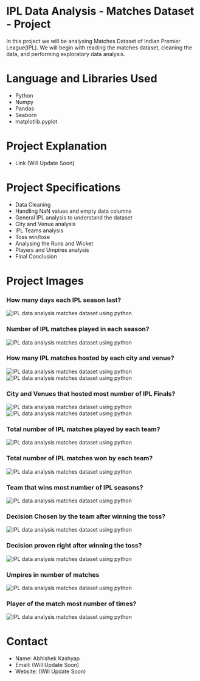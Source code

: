 # IPL Data Analysis - Matches Dataset - Project
In this project we will be analysing Matches Dataset of Indian Premier League(IPL). We will begin with reading the matches dataset, cleaning the data, and performing exploratory data analysis.

# Language and Libraries Used
- Python
- Numpy
- Pandas
- Seaborn
- matplotlib.pyplot

# Project Explanation
- Link (Will Update Soon)

# Project Specifications
- Data Cleaning
- Handling NaN values and empty data columns
- General IPL analysis to understand the dataset
- City and Venue analysis
- IPL Teams analysis
- Toss win/lose
- Analysing the Runs and Wicket
- Players and Umpires analysis
- Final Conclusion

# Project Images

### How many days each IPL season last?
<img src="https://1.bp.blogspot.com/-yjNLuefLzxc/YLIRelps1pI/AAAAAAAAEMw/4T24IAF2GlIvTPqHMsiVxRTawsGcUfnwgCLcBGAsYHQ/w640-h294/Number%2Bof%2BDays%2Beach%2Bseason%2Blasts.png" alt="IPL data analysis matches dataset using python">

### Number of IPL matches played in each season?
<img src="https://1.bp.blogspot.com/-NB7nyqNra5I/YLIRfg3G4nI/AAAAAAAAEM8/XbvayI2j1sEUb5nM8fEqAw0XtkI3KPlPACLcBGAsYHQ/w640-h288/Number%2Bof%2BMatches%2Bplayed%2Bin%2Beach%2Bseason.png" alt="IPL data analysis matches dataset using python">

### How many IPL matches hosted by each city and venue?
<img src="https://1.bp.blogspot.com/-TB_TWZffSyw/YLIRezOzxnI/AAAAAAAAEM4/NnV8s0epzFgPsCRLIdnv6k_MiXQz-4iLQCLcBGAsYHQ/w640-h278/Number%2Bof%2BMatches%2Bplayed%2Bin%2Beach%2Bcity.png" alt="IPL data analysis matches dataset using python">

<img src="https://1.bp.blogspot.com/-FDaBd3jkysI/YLIReIi-V4I/AAAAAAAAEMs/BEHGf4-22vU3-sKifnmZXyUGSrH_Ua1GgCLcBGAsYHQ/w640-h366/Most%2Bnumber%2Bof%2Bmatches%2Bplayed%2Bin%2Bvenue.png" alt="IPL data analysis matches dataset using python">

### City and Venues that hosted most number of IPL Finals?
<img src="https://1.bp.blogspot.com/---jdeXQyfus/YLIRgVX6WcI/AAAAAAAAENI/EIxYbrWQjXIyo3TrZxGoZqxMzsZiT4EdwCLcBGAsYHQ/w640-h448/Venue%2Bfinals%2Bmatches.png" alt="IPL data analysis matches dataset using python">

<img src="https://1.bp.blogspot.com/-U3rPJ69qUPw/YLIRcpxPIoI/AAAAAAAAEMY/KbPpA7tnS6Yvj34ZsRhNmyEs4YJQAWbiwCLcBGAsYHQ/w640-h558/City%2Bfinals%2Bmatches.png" alt="IPL data analysis matches dataset using python">

### Total number of IPL matches played by each team?
<img src="https://1.bp.blogspot.com/-UudNj1rJ6m8/YLIRewGxaGI/AAAAAAAAEM0/HyDx0dNjltYQVG5fsRclV_hYdcoLVxXJQCLcBGAsYHQ/w640-h238/Number%2Bof%2BIPL%2Bmatches%2Bplayed%2Bby%2Beach%2Bteam.png" alt="IPL data analysis matches dataset using python">

### Total number of IPL matches won by each team?
<img src="https://1.bp.blogspot.com/-dzjW1zCfmLo/YLIRd_YvxgI/AAAAAAAAEMk/j6hP9GhuMloT3Cjb3mJSKnGoTJSBDx9CACLcBGAsYHQ/w640-h346/Matches%2Bwon%2Bby%2Beach%2Bteam.png" alt="IPL data analysis matches dataset using python">

### Team that wins most number of IPL seasons?
<img src="https://1.bp.blogspot.com/-xfxJOGxlOGQ/YLIReJznUMI/AAAAAAAAEMo/bYzKxzk1EWwimf34JbZ9fo7Ur8yyCA3tgCLcBGAsYHQ/w640-h386/Most%2BNumber%2Bof%2BIPL%2Bmatches%2Bwon%2Bby%2Beach%2Bteam.png" alt="IPL data analysis matches dataset using python">

### Decision Chosen by the team after winning the toss?
<img src="https://1.bp.blogspot.com/-UQhzXzKBOFY/YLIRciwE17I/AAAAAAAAEMg/AG9FzzTlNWAxchf3LGIlTup4ABSN4ItugCLcBGAsYHQ/w640-h562/Decision%2Bchosen%2Bafter%2Bwinning%2Bthe%2Btoss.png" alt="IPL data analysis matches dataset using python">

### Decision proven right after winning the toss?
<img src="https://1.bp.blogspot.com/-2WusQi9DL_I/YLIRfiv5iZI/AAAAAAAAENA/tirkdlYstrQaBnMMjvf-bWPmazrDl5g_ACLcBGAsYHQ/w640-h582/Toss%2Bdecision%2Bbenefit.png" alt="IPL data analysis matches dataset using python">

### Umpires in number of matches
<img src="https://1.bp.blogspot.com/-lAD_Uei3u_I/YLIRf3VooNI/AAAAAAAAENE/g10WX1hmEegyiKrl-Y0zw5wmiD3_kfhLwCLcBGAsYHQ/w640-h328/Umpires%2Bin%2Bnumber%2Bof%2Bmatches.png" alt="IPL data analysis matches dataset using python">

### Player of the match most number of times?
<img src="https://1.bp.blogspot.com/-hKGLZUflqPw/YLIRcjCaHKI/AAAAAAAAEMc/zHm8emgS6fMGyck5uBYOME923XzNtuqFACLcBGAsYHQ/w640-h288/Best%2BIPL%2Bplayer.png" alt="IPL data analysis matches dataset using python">

# Contact
- Name: Abhishek Kashyap
- Email: (Will Update Soon)
- Website: (Will Update Soon)
